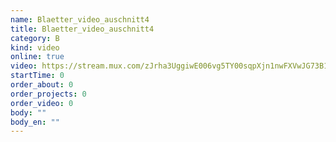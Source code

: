 ```yaml
---
name: Blaetter_video_auschnitt4
title: Blaetter_video_auschnitt4
category: B
kind: video
online: true
video: https://stream.mux.com/zJrha3UggiwE006vg5TY00sqpXjn1nwFXVwJG73B1qoCE
startTime: 0
order_about: 0
order_projects: 0
order_video: 0
body: ""
body_en: ""
---
```

